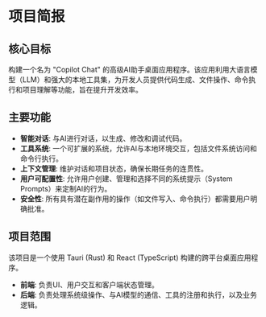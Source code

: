 # 项目简报

## 核心目标

构建一个名为 "Copilot Chat" 的高级AI助手桌面应用程序。该应用利用大语言模型（LLM）和强大的本地工具集，为开发人员提供代码生成、文件操作、命令执行和项目理解等功能，旨在提升开发效率。

## 主要功能

- **智能对话**: 与AI进行对话，以生成、修改和调试代码。
- **工具系统**: 一个可扩展的系统，允许AI与本地环境交互，包括文件系统访问和命令行执行。
- **上下文管理**: 维护对话和项目状态，确保长期任务的连贯性。
- **用户可配置性**: 允许用户创建、管理和选择不同的系统提示（System Prompts）来定制AI的行为。
- **安全性**: 所有具有潜在副作用的操作（如文件写入、命令执行）都需要用户明确批准。

## 项目范围

该项目是一个使用 Tauri (Rust) 和 React (TypeScript) 构建的跨平台桌面应用程序。
- **前端**: 负责UI、用户交互和客户端状态管理。
- **后端**: 负责处理系统级操作、与AI模型的通信、工具的注册和执行，以及业务逻辑。